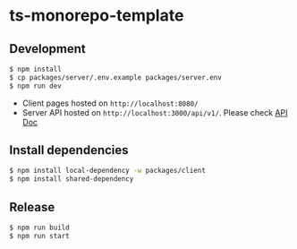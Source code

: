 # ts-monorepo-template

## Development

```bash
$ npm install
$ cp packages/server/.env.example packages/server.env
$ npm run dev
```

* Client pages hosted on `http://localhost:8080/`
* Server API hosted on `http://localhost:3000/api/v1/`. Please check [API Doc](./packages/server/API.md)

## Install dependencies

```bash
$ npm install local-dependency -w packages/client
$ npm install shared-dependency
```

## Release

```bash
$ npm run build
$ npm run start
```
